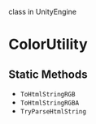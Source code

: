 class in UnityEngine
# ColorUtility

## Static Methods
- `ToHtmlStringRGB`
- `ToHtmlStringRGBA`
- `TryParseHtmlString`
